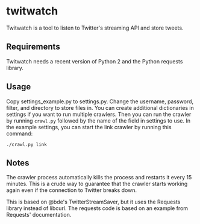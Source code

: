 # twitwatch

Twitwatch is a tool to listen to Twitter's streaming API and store tweets.


## Requirements
Twitwatch needs a recent version of Python 2 and the Python requests library.

## Usage
Copy settings_example.py to settings.py. Change the username, password, filter,
and directory to store files in.  You can create additional dictionaries in
settings if you want to run multiple crawlers.  Then you can run the crawler by
running `crawl.py` followed by the name of the field in settings to use.  In
the example settings, you can start the link crawler by running this command:

    ./crawl.py link

## Notes
The crawler process automatically kills the process and restarts it every 15
minutes. This is a crude way to guarantee that the crawler starts working again
even if the connection to Twitter breaks down.

This is based on @bde's TwitterStreamSaver, but it uses the Requests library
instead of libcurl. The requests code is based on an example from Requests'
documentation.
